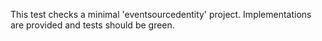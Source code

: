 This test checks a minimal 'eventsourcedentity' project. Implementations are provided
and tests should be green.